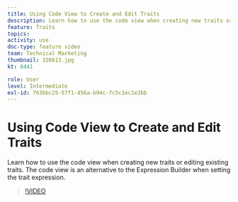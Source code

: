 ```yaml
---
title: Using Code View to Create and Edit Traits
description: Learn how to use the code view when creating new traits or editing existing traits. The code view is an alternative to the Expression Builder when setting the trait expression.
feature: Traits
topics: 
activity: use
doc-type: feature video
team: Technical Marketing
thumbnail: 326613.jpg
kt: 6441

role: User
level: Intermediate
exl-id: 763bbc25-57f1-456a-b94c-7c5c1ec1e3bb
---
```

# Using Code View to Create and Edit Traits

Learn how to use the code view when creating new traits or editing existing traits. The code view is an alternative to the Expression Builder when setting the trait expression.

>[!VIDEO](https://video.tv.adobe.com/v/326613/?quality=12&learn=on)
